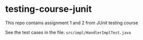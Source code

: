 # testing-course-junit

This repo contains assignment 1 and 2 from JUnit testing course

See the test cases in the file: `src/impl/HandlerImplTest.java`
